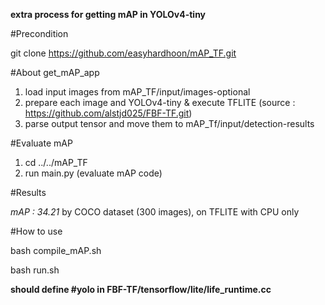 **extra process for getting mAP in YOLOv4-tiny**

#Precondition 

git clone https://github.com/easyhardhoon/mAP_TF.git

#About get_mAP_app

1. load input images from mAP_TF/input/images-optional
2. prepare each image and YOLOv4-tiny & execute TFLITE (source : https://github.com/alstjd025/FBF-TF.git)  
3. parse output tensor and move them to mAP_Tf/input/detection-results 

#Evaluate mAP

1. cd ../../mAP_TF 
2. run main.py (evaluate mAP code)

#Results

*mAP : 34.21* by COCO dataset (300 images), on TFLITE with CPU only 


#How to use

bash compile_mAP.sh

bash run.sh

**should define #yolo in FBF-TF/tensorflow/lite/life_runtime.cc**
